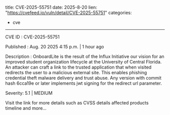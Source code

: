  
title: CVE-2025-55751
date: 2025-8-20
lien: "https://cvefeed.io/vuln/detail/CVE-2025-55751"
categories:
  - cve
---

CVE ID : CVE-2025-55751

Published :  Aug. 20
2025
4:15 p.m. | 1 hour ago

Description : OnboardLite is the result of the Influx Initiative
our vision for an improved student organization lifecycle at the University of Central Florida. An attacker can craft a link to the trusted application that
when visited
redirects the user to a malicious external site. This enables phishing
credential theft
malware delivery
and trust abuse. Any version with commit hash 6cca19e or later implements jwt signing for the redirect url parameter.

Severity: 5.1 | MEDIUM

Visit the link for more details
such as CVSS details
affected products
timeline
and more...
